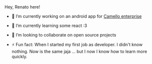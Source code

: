 Hey, Renato here!

- 🔭 I’m currently working on an android app for [Camello enterprise](https://camello.com.ec/) 

- 🌱 I’m currently learning some react :3
- 👯 I’m looking to collaborate on open source projects
- ⚡ Fun fact: When I started my first job as developer. I didn't know nothing. Now is the same jaja ... but I now I know how to learn more quickly.
